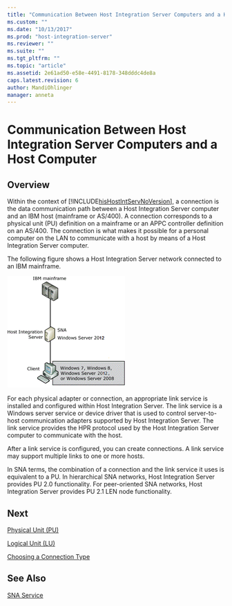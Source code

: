 ```yaml
---
title: "Communication Between Host Integration Server Computers and a Host Computer2 | Microsoft Docs"
ms.custom: ""
ms.date: "10/13/2017"
ms.prod: "host-integration-server"
ms.reviewer: ""
ms.suite: ""
ms.tgt_pltfrm: ""
ms.topic: "article"
ms.assetid: 2e61ad50-e58e-4491-8178-348dddc4de8a
caps.latest.revision: 6
author: MandiOhlinger
manager: anneta
---
```

# Communication Between Host Integration Server Computers and a Host Computer

## Overview
Within the context of [!INCLUDE[hisHostIntServNoVersion](../core/includes/hishostintservnoversion-md.md)], a connection is the data communication path between a Host Integration Server computer and an IBM host (mainframe or AS/400). A connection corresponds to a physical unit (PU) definition on a mainframe or an APPC controller definition on an AS/400. The connection is what makes it possible for a personal computer on the LAN to communicate with a host by means of a Host Integration Server computer. 
  
 The following figure shows a Host Integration Server network connected to an IBM mainframe.  
  
 ![](../core/media/snas01.gif)  
  
 For each physical adapter or connection, an appropriate link service is installed and configured within Host Integration Server. The link service is a Windows server service or device driver that is used to control server-to-host communication adapters supported by Host Integration Server. The link service provides the HPR protocol used by the Host Integration Server computer to communicate with the host.  
  
 After a link service is configured, you can create connections. A link service may support multiple links to one or more hosts.  
  
 In SNA terms, the combination of a connection and the link service it uses is equivalent to a PU. In hierarchical SNA networks, Host Integration Server provides PU 2.0 functionality. For peer-oriented SNA networks, Host Integration Server provides PU 2.1 LEN node functionality.  
  
## Next
  
 [Physical Unit (PU)](../core/physical-unit-pu.md)  
  
 [Logical Unit (LU)](../core/logical-unit-lu.md)  
  
 [Choosing a Connection Type](../core/choosing-a-connection-type.md)  
  
## See Also  
 [SNA Service](../core/sna-service.md)